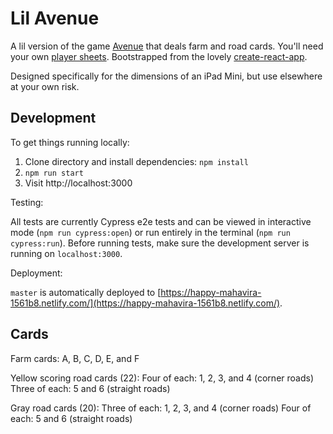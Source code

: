 # Lil Avenue 

A lil version of the game [Avenue](https://boardgamegeek.com/boardgame/205045/avenue) that deals farm and road cards. You'll need your own [player sheets](http://aportagames.com/Avenue_PlayWithRahdo.pdf). Bootstrapped from the lovely [create-react-app](https://github.com/facebook/create-react-app).

Designed specifically for the dimensions of an iPad Mini, but use elsewhere at your own risk.

## Development

To get things running locally:

1. Clone directory and install dependencies: `npm install`
2. `npm run start`
3. Visit http://localhost:3000

Testing:

All tests are currently Cypress e2e tests and can be viewed in interactive mode (`npm run cypress:open`) or run entirely in the terminal (`npm run cypress:run`). Before running tests, make sure the development server is running on `localhost:3000`.

Deployment:

`master` is automatically deployed to [https://happy-mahavira-1561b8.netlify.com/](https://happy-mahavira-1561b8.netlify.com/).

## Cards

Farm cards: A, B, C, D, E, and F

Yellow scoring road cards (22):
  Four of each: 1, 2, 3, and 4 (corner roads)
  Three of each: 5 and 6 (straight roads)

Gray road cards (20):
  Three of each: 1, 2, 3, and 4 (corner roads)
  Four of each: 5 and 6 (straight roads)
